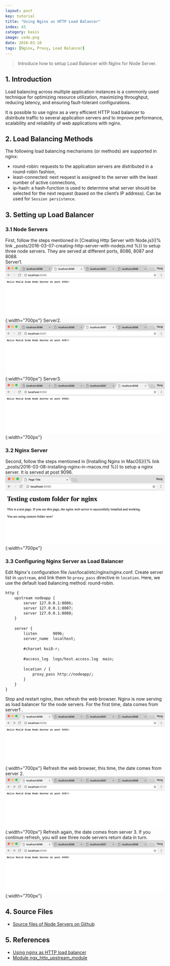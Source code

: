 ```yaml
---
layout: post
key: tutorial
title: "Using Nginx as HTTP Load Balancer"
index: 43
category: basis
image: code.png
date: 2016-03-10
tags: [Nginx, Proxy, Load Balancer]
---
```


> Introduce how to setup Load Balancer with Nginx for Node Server.

## 1. Introduction
Load balancing across multiple application instances is a commonly used technique for optimizing resource utilization, maximizing throughput, reducing latency, and ensuring fault-tolerant configurations.

It is possible to use nginx as a very efficient HTTP load balancer to distribute traffic to several application servers and to improve performance, scalability and reliability of web applications with nginx.

## 2. Load Balancing Methods
The following load balancing mechanisms (or methods) are supported in nginx:
* round-robin: requests to the application servers are distributed in a round-robin fashion,
* least-connected: next request is assigned to the server with the least number of active connections,
* ip-hash: a hash-function is used to determine what server should be selected for the next request (based on the client’s IP address). Can be used for `Session persistence`.

## 3. Setting up Load Balancer
### 3.1 Node Servers
First, follow the steps mentioned in [Creating Http Server with Node.js]({% link _posts/2016-03-07-creating-http-server-with-nodejs.md %}) to setup three node servers. They are served at different ports, 8086, 8087 and 8088.  
Server1.
![image](/public/posts/2016-03-10/nodeserver1.png){:width="700px"}
Server2.
![image](/public/posts/2016-03-10/nodeserver2.png){:width="700px"}
Server3.
![image](/public/posts/2016-03-10/nodeserver3.png){:width="700px"}
### 3.2 Nginx Server
Second, follow the steps mentioned in [Installing Nginx in MacOS]({% link _posts/2016-03-08-installing-nginx-in-macos.md %}) to setup a nginx server. It is served at post 9096.
![image](/public/posts/2016-03-10/nginxserver.png){:width="700px"}  
### 3.3 Configuring Nginx Server as Load Balancer
Edit Nginx's configuration file /usr/local/etc/nginx/nginx.conf. Create server list in `upstream`, and link them to `proxy_pass` directive in `location`. Here, we use the default load balancing method: round-robin.
```raw
http {
    upstream nodeapp {
        server 127.0.0.1:8086;
        server 127.0.0.1:8087;
        server 127.0.0.1:8088;
    }

    server {
        listen       9096;
        server_name  localhost;

        #charset koi8-r;

        #access_log  logs/host.access.log  main;

        location / {
            proxy_pass http://nodeapp/;
        }
    }
}
```
Stop and restart nginx, then refresh the web browser. Nginx is now serving as load balancer for the node servers. For the first time, data comes from server1 .
![image](/public/posts/2016-03-10/balancer1.png){:width="700px"}
Refresh the web browser, this time, the date comes from server 2.
![image](/public/posts/2016-03-10/balancer2.png){:width="700px"}
Refresh again, the date comes from server 3. If you continue refresh, you will see three node servers return data in turn.
![image](/public/posts/2016-03-10/balancer3.png){:width="700px"}

## 4. Source Files
* [Source files of Node Servers on Github](https://github.com/jojozhuang/Tutorials/tree/master/NginxLoadBalancer)

## 5. References
* [Using nginx as HTTP load balancer](http://nginx.org/en/docs/http/load_balancing.html)
* [Module ngx_http_upstream_module](http://nginx.org/en/docs/http/ngx_http_upstream_module.html)
